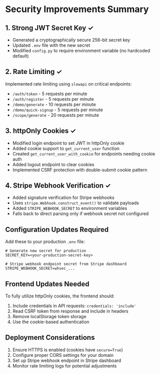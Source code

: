 # Security Improvements Summary

## 1. Strong JWT Secret Key ✓
- Generated a cryptographically secure 256-bit secret key
- Updated `.env` file with the new secret
- Modified `config.py` to require environment variable (no hardcoded default)

## 2. Rate Limiting ✓
Implemented rate limiting using `slowapi` on critical endpoints:
- `/auth/token` - 5 requests per minute
- `/auth/register` - 5 requests per minute  
- `/demo/generate` - 10 requests per minute
- `/demo/quick-signup` - 5 requests per minute
- `/scope/generate` - 20 requests per minute

## 3. httpOnly Cookies ✓
- Modified login endpoint to set JWT in httpOnly cookie
- Added cookie support to `get_current_user` function
- Created `get_current_user_with_cookie` for endpoints needing cookie auth
- Added logout endpoint to clear cookies
- Implemented CSRF protection with double-submit cookie pattern

## 4. Stripe Webhook Verification ✓
- Added signature verification for Stripe webhooks
- Uses `stripe.Webhook.construct_event()` to validate payloads
- Added `STRIPE_WEBHOOK_SECRET` to environment variables
- Falls back to direct parsing only if webhook secret not configured

## Configuration Updates Required

Add these to your production `.env` file:
```
# Generate new secret for production
SECRET_KEY=<your-production-secret-key>

# Stripe webhook endpoint secret from Stripe dashboard
STRIPE_WEBHOOK_SECRET=whsec_...
```

## Frontend Updates Needed

To fully utilize httpOnly cookies, the frontend should:
1. Include credentials in API requests: `credentials: 'include'`
2. Read CSRF token from response and include in headers
3. Remove localStorage token storage
4. Use the cookie-based authentication

## Deployment Considerations

1. Ensure HTTPS is enabled (cookies have `secure=True`)
2. Configure proper CORS settings for your domain
3. Set up Stripe webhook endpoint in Stripe dashboard
4. Monitor rate limiting logs for potential adjustments